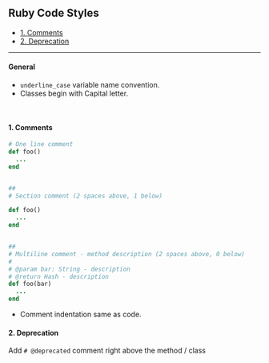 ## Ruby Code Styles

- [1. Comments](#1-comments)
- [2. Deprecation](#2-deprecation)

----

#### General
* `underline_case` variable name convention.
* Classes begin with Capital letter.

<br>

#### 1. Comments
```ruby
# One line comment
def foo()
  ...
end


##
# Section comment (2 spaces above, 1 below)

def foo()
  ...
end


##
# Multiline comment - method description (2 spaces above, 0 below)
#
# @param bar: String - description
# @return Hash - description
def foo(bar)
  ...
end
```
* Comment indentation same as code.


#### 2. Deprecation
Add `# @deprecated` comment right above the method / class